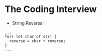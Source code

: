 # The Coding Interview
- String Reversal
```
...
for( let char of str) {
  reverse = char + reverse;
}
...
```

